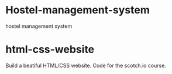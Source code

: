 # Hostel-management-system
hostel management system
# html-css-website
Build a beatiful HTML/CSS website. Code for the scotch.io course.
